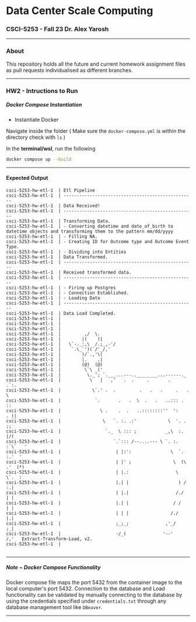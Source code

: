 # Data Center Scale Computing

### CSCI-5253 - Fall 23 Dr. Alex Yarosh

---

### About 

This repository holds all the future and current homework assignment files as pull requests individualised as different branches.

---

### HW2 - Intructions to Run 

##### Docker Compose Instantiation

* Instantiate Docker

Navigate inside the folder ( Make sure the `docker-compose.yml` is within the directory check with `ls` )

In the **terminal/wsl**, run the following

```bash
docker compose up --build
```

---

#### Expected Output

```
csci-5253-hw-etl-1  | Etl Pipeline
csci-5253-hw-etl-1  | --------------------------------------------------
csci-5253-hw-etl-1  | Data Received!
csci-5253-hw-etl-1  | --------------------------------------------------
csci-5253-hw-etl-1  | Transforming Data.
csci-5253-hw-etl-1  | - Converting datetime and date_of_birth to datetime objects and transforming them to the pattern mm/dd/yyyy
csci-5253-hw-etl-1  | - Filling NA.
csci-5253-hw-etl-1  | - Creating ID for Outcome type and Outcome Event Type.
csci-5253-hw-etl-1  | - Dividing into Entities
csci-5253-hw-etl-1  | Data Transformed.
csci-5253-hw-etl-1  | --------------------------------------------------
csci-5253-hw-etl-1  | Received transformed data.
csci-5253-hw-etl-1  | --------------------------------------------------
csci-5253-hw-etl-1  | - Firing up Postgres
csci-5253-hw-etl-1  | - Connection Established.
csci-5253-hw-etl-1  | - Loading Data
csci-5253-hw-etl-1  | --------------------------------------------------
csci-5253-hw-etl-1  | Data Load Completed.
csci-5253-hw-etl-1  | 
csci-5253-hw-etl-1  | 
csci-5253-hw-etl-1  | 
csci-5253-hw-etl-1  |         ,/  \.
csci-5253-hw-etl-1  |        |(    )|
csci-5253-hw-etl-1  |   \`-._:,\  /.;_,-'/
csci-5253-hw-etl-1  |    `.\_`')(`/'_/,'
csci-5253-hw-etl-1  |        )/`.,'\(
csci-5253-hw-etl-1  |        |.    ,|
csci-5253-hw-etl-1  |        (@)  (@)
csci-5253-hw-etl-1  |         \`\ _('
csci-5253-hw-etl-1  |          \._'; `.___...---..________...------._
csci-5253-hw-etl-1  |           \   |   ,'   .  .     .       .     .`:.
csci-5253-hw-etl-1  |            \`.' .  .         .   .   .     .   . \
csci-5253-hw-etl-1  |             `.       .   .  \  .   .   ..::: .    ::
csci-5253-hw-etl-1  |               \ .    .  .   ..::::::::''  ':    . ||
csci-5253-hw-etl-1  |                \   `. :. .:'            \  '. .   ;;
csci-5253-hw-etl-1  |                 `._  \ ::: ;           _,\  :.  |/(
csci-5253-hw-etl-1  |                    `.`::: /--....--- \ `. :. :`\`   '
csci-5253-hw-etl-1  |                     | |:':               \  `. :.'  '
csci-5253-hw-etl-1  |                     | |' ;                \  (\  .'  (*)
csci-5253-hw-etl-1  |                     | |.:                  \  \`.  :
csci-5253-hw-etl-1  |                     |.| |                   ) /  :.|
csci-5253-hw-etl-1  |                     | |.|                  /./   | |
csci-5253-hw-etl-1  |                     |.| |                 / /    | |
csci-5253-hw-etl-1  |                     | | |                /./     |.|
csci-5253-hw-etl-1  |                     ;_;_;              ,'_/      ;_|
csci-5253-hw-etl-1  |                     -/_(              '--'      /,'   Extract-Transform-Load, v2.
csci-5253-hw-etl-1  | 


```

---

##### Note ~ Docker Compose Functionality

Docker compose file maps the port 5432 from the container image to the local computer's port 5432. Connection to the database and Load functionality can be validated by manually connecting to the database by using the credentials specified under `credentials.txt`  through any database management tool like `DBeaver`. 

----

